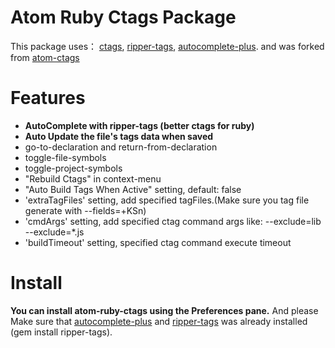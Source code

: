 # Atom Ruby Ctags Package

This package uses：
[ctags](http://ctags.sourceforge.net),
[ripper-tags](https://github.com/tmm1/ripper-tags),
[autocomplete-plus](https://github.com/atom/autocomplete-plus).
and was forked from [atom-ctags](https://github.com/yongkangchen/atom-ctags)

# Features
* **AutoComplete with ripper-tags (better ctags for ruby)**
* **Auto Update the file's tags data when saved**
* go-to-declaration and return-from-declaration
* toggle-file-symbols
* toggle-project-symbols
* "Rebuild Ctags" in context-menu
* "Auto Build Tags When Active" setting, default: false
* 'extraTagFiles' setting, add specified tagFiles.(Make sure you tag file generate with --fields=+KSn)
* 'cmdArgs' setting, add specified ctag command args like: --exclude=lib --exclude=*.js
* 'buildTimeout' setting, specified ctag command execute timeout

# Install
**You can install atom-ruby-ctags using the Preferences pane.**
And please Make sure that [autocomplete-plus](https://github.com/saschagehlich/autocomplete-plus) and [ripper-tags](https://github.com/tmm1/ripper-tags) was already installed (gem install ripper-tags).
